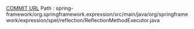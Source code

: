 [COMMIT URL](https://github.com/spring-projects/spring-framework/commit/e443c836fe322258414c9f8d5a521fc9499342b3)
Path : spring-framework/org.springframework.expression/src/main/java/org/springframework/expression/spel/reflection/ReflectionMethodExecutor.java